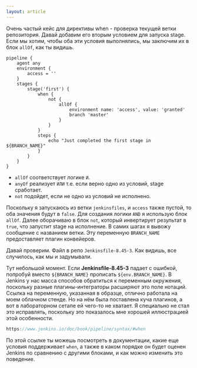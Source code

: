 ```yaml
---
layout: article
---
```

Очень частый кейс для директивы when - проверка текущей ветки репозитория. Давай добавим его вторым условием для запуска stage. Если мы хотим, чтобы оба эти условия выполнялись, мы заключим их в блок `allOf`, как ты видишь.

```
pipeline {
    agent any
    environment {
        access = ''
    }
    stages {
        stage('first') {
            when {
                not {
                    allOf {
                        environment name: 'access', value: 'granted'
                        branch 'master'
                    }
                }
            }
            steps {
                echo "Just completed the first stage in ${BRANCH_NAME}"
            }
        }
    }
}
```

- `allOf` соответствует логике `И`.
- `anyOf` реализует `ИЛИ` т.е. если верно одно из условий, stage сработает.
- `not` подойдет, если не одно из условий не исполнено.

Поскольку я запускаюсь из ветки `jenkinsfiles`, и `access` также пустой, то оба значения будут в `false`. Для создания логики `AND` я использую блок `allOf`. Далее оборачиваю в блок `not`, который инвертирует результат в `true`, что запустит stage на исполнение. В самих шагах я вывожу сообщение с названием ветки. Эту переменную `BRANCH_NAME` предоставляет плагин конвейеров.

Давай проверим. Файл в репо `Jenkinsfile-8.45-3`. Как видишь, все случилось, как мы и задумывали.

Тут небольшой момент. Если **Jenkinsfile-8.45-3** падает с ошибкой, попробуй вместо `${BRANCH_NAME}` прописать `${env.BRANCH_NAME}`. В Jenkins у нас масса способов обратиться к переменным окружения, поскольку разные плагины-интеграторы расширяют это поле нотаций. Ссылка на переменную, указанная в образце, отлично работала на моем облачном стенде. Но на нём была поставлена куча плагинов, а вот в лабораторном сетапе ей чего-то не хватает. Я специально не стал это исправлять, поскольку это показалось мне хорошей иллюстрацией этой особенности.

```jsx
https://www.jenkins.io/doc/book/pipeline/syntax/#when
```

По этой ссылке ты можешь посмотреть в документации, какие еще условия поддерживает `when`, а также в каком порядке он будет оценен Jenkins по сравнению с другими блоками, и как можно изменить это поведение.
